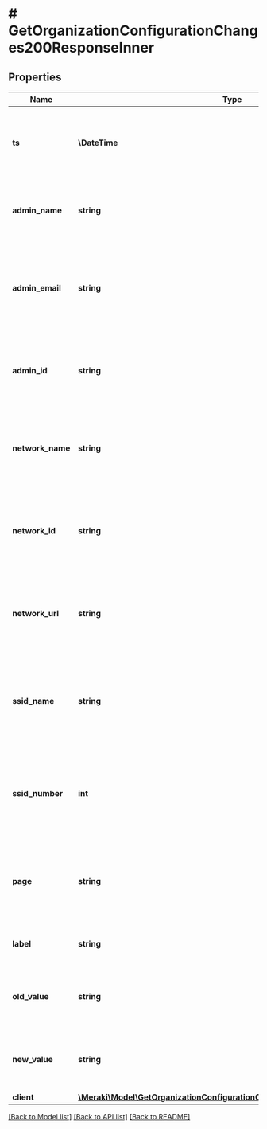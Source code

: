 # # GetOrganizationConfigurationChanges200ResponseInner

## Properties

Name | Type | Description | Notes
------------ | ------------- | ------------- | -------------
**ts** | **\DateTime** | Time, in ISO8601 format, when the configuration change was made. | [optional]
**admin_name** | **string** | The name of the admin who made the configuration change. | [optional]
**admin_email** | **string** | The email address of the admin who made the configuration change. This attribute may be null. | [optional]
**admin_id** | **string** | The ID of the admin who made the configuration change. This attribute may be null. | [optional]
**network_name** | **string** | The name of the network that the configuration change was applied to. This attribute may be null. | [optional]
**network_id** | **string** | The ID of the network that the configuration change was applied to. This attribute may be null. | [optional]
**network_url** | **string** | The url of the network that the configuration change was applied to. This attribute may be null. | [optional]
**ssid_name** | **string** | The name of the ssid that the configuration change was applied to, if applicable. This attribute may be null. | [optional]
**ssid_number** | **int** | The ssid number that the configuration change was applied to, if applicable. This attribute may be null. | [optional]
**page** | **string** | The name of the Meraki Dashboard page on which the configuration change was made. | [optional]
**label** | **string** | Description of the configuration change. | [optional]
**old_value** | **string** | The value of the configuration, before the change was applied. | [optional]
**new_value** | **string** | The value of the configuration, after the change was applied. | [optional]
**client** | [**\Meraki\Model\GetOrganizationConfigurationChanges200ResponseInnerClient**](GetOrganizationConfigurationChanges200ResponseInnerClient.md) |  | [optional]

[[Back to Model list]](../../README.md#models) [[Back to API list]](../../README.md#endpoints) [[Back to README]](../../README.md)
